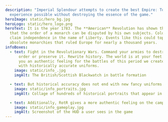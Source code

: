 ```yaml
---
description: "Imperial Splendour attempts to create the best Empire: Total War
  experience possible without destroying the essence of the game."
heroImage: static/hero_bg.jpg
heroLogo: static/hero_logo.png
heroText: It is the year 1783. The **American** Revolution has shown the world
  that the order of a monarch can be disputed by his own subjects. Colonies can
  claim independence in the name of Liberty. Events like this could topple the
  absolute monarchies that ruled Europe for nearly a thousand years.
infoBoxes:
  - text: Fight in the Revolutionary Wars. Command your armies to destroy the old
      order or preserve it. Rewrite history. The world is at your feet. To give
      you an authentic feeling for the battles of this period we created armies
      with historically accurate uniforms.
    image: static/info_.jpg
    imgAlt: The British/Scottish Blackwatch in battle formation

  - text: But historical accuracy does not end with new fancy uniforms. There are many historical characters in the game that you already know or whose portrait you might have seen in a museum. More than 230 portraits have been added to the game to replace the vanilla portrait sets of ETW and give you an 18th century feeling.
    image: static/info_portraits.jpg
    imgAlt: Collage of hundreds of historical portraits that appear in the mod

  - text: Additionally, RotR gives a more authentic feeling on the campaign map. Several factions have a new UI and all have their historical flags. You might also recognize some of the cities and buildings as 3D recreations of their actual historical counterparts.
    image: static/info_gameplay.jpg
    imgAlt: Screenshot of the HUD a user sees in the game
---
```

